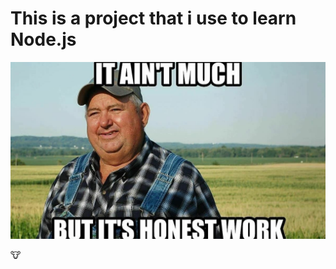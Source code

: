 # This is a project that i use to learn Node.js

![it ain't much but its honest work](honest_work.png)

🐮